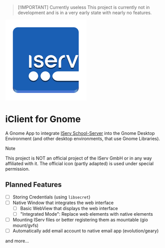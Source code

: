 > [!IMPORTANT] Currently useless
> This project is currently not in development and is in a very early state with nearly no features.

![iClient App Icon](/data/icons/hicolor/scalable/apps/com.github.funprogramer.iclient.gnome.svg)

# iClient for Gnome
A Gnome App to integrate [IServ School-Server](https://www.iserv.eu) into the Gnome Desktop Environment
(and other desktop environments, that use Gnome Libraries).

> [!NOTE]  
> This project is NOT an official project of the IServ GmbH or in any way affiliated with it.
> The official icon (partly adapted) is used under special permission.

## Planned Features
- [ ] Storing Credentials (using `libsecret`)
- [ ] Native Window that integrates the web interface
    * [ ] Basic WebView that displays the web interface
    * [ ] "Integrated Mode": Replace web elements with native elements
- [ ] Mounting IServ files or better registering them as mountable (gio mount/gvfs)
- [ ] Automatically add email account to native email app (evolution/geary)

and more...
